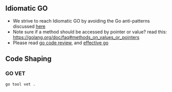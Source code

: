 ## Idiomatic GO
- We strive to reach Idiomatic GO by avoiding the Go anti-patterns discussed [here](https://www.youtube.com/watch?v=ltqV6pDKZD8)
- Note sure if a method should be accessed by pointer or value? read this: https://golang.org/doc/faq#methods_on_values_or_pointers
- Please read [go code review](https://github.com/golang/go/wiki/CodeReviewComments), and [effective go](https://golang.org/doc/effective_go.html)


## Code Shaping

### GO VET
```
go tool vet .
```
